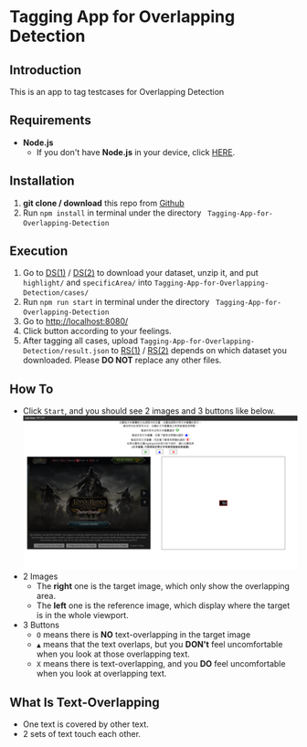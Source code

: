 # Tagging App for Overlapping Detection

## Introduction
This is an app to tag testcases for Overlapping Detection

## Requirements
- **Node.js**
    - If you don't have **Node.js** in your device, click [HERE](https://nodejs.org/en/download/).

## Installation

1. **git clone / download** this repo from [Github](https://github.com/IchBinTiMo/Tagging-App-for-Overlapping-Detection)
2. Run `npm install` in terminal under the directory `
Tagging-App-for-Overlapping-Detection`

## Execution
1. Go to [DS(1)]() / [DS(2)]() to download your dataset, unzip it, and put `highlight/` and `specificArea/` into `Tagging-App-for-Overlapping-Detection/cases/`
2. Run `npm run start` in terminal under the directory `
Tagging-App-for-Overlapping-Detection` 
2. Go to [http://localhost:8080/](http://localhost:8080/)
3. Click button according to your feelings.
4. After tagging all cases, upload `Tagging-App-for-Overlapping-Detection/result.json` to [RS(1)]() / [RS(2)]() depends on which dataset you downloaded. Please **DO NOT** replace any other files.

## How To
- Click `Start`, and you should see 2 images and 3 buttons like below.
    ![Demo](demo.png)
- 2 Images
    - The **right** one is the target image, which only show the overlapping area.
    - The **left** one is the reference image, which display where the target is in the whole viewport.
- 3 Buttons
    - `O` means there is **NO** text-overlapping in the target image
    - `▲` means that the text overlaps, but you **DON't** feel uncomfortable when you look at those overlapping text.
    - `X` means there is text-overlapping, and you **DO** feel uncomfortable when you look at overlapping text.

## What Is Text-Overlapping
- One text is covered by other text.
- 2 sets of text touch each other.
